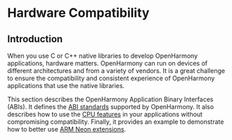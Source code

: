 # Hardware Compatibility
## Introduction
When you use C or C++ native libraries to develop OpenHarmony applications, hardware matters. OpenHarmony can run on devices of different architectures and from a variety of vendors. It is a great challenge to ensure the compatibility and consistent experience of OpenHarmony applications that use the native libraries.

This section describes the OpenHarmony Application Binary Interfaces (ABIs). It defines the [ABI standards](./ohos-abi.md) supported by OpenHarmony. It also describes how to use the [CPU features](./cpu-features.md) in your applications without compromising compatibility. Finally, it provides an example to demonstrate how to better use [ARM Neon extensions](./neon-guide.md).
